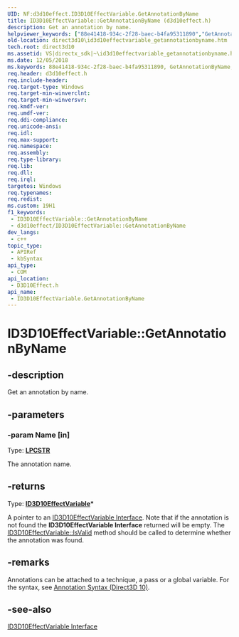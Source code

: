 ```yaml
---
UID: NF:d3d10effect.ID3D10EffectVariable.GetAnnotationByName
title: ID3D10EffectVariable::GetAnnotationByName (d3d10effect.h)
description: Get an annotation by name.
helpviewer_keywords: ["88e41418-934c-2f28-baec-b4fa95311890","GetAnnotationByName","GetAnnotationByName method [Direct3D 10]","GetAnnotationByName method [Direct3D 10]","ID3D10EffectVariable interface","ID3D10EffectVariable interface [Direct3D 10]","GetAnnotationByName method","ID3D10EffectVariable.GetAnnotationByName","ID3D10EffectVariable::GetAnnotationByName","d3d10effect/ID3D10EffectVariable::GetAnnotationByName","direct3d10.id3d10effectvariable_getannotationbyname"]
old-location: direct3d10\id3d10effectvariable_getannotationbyname.htm
tech.root: direct3d10
ms.assetid: VS|directx_sdk|~\id3d10effectvariable_getannotationbyname.htm
ms.date: 12/05/2018
ms.keywords: 88e41418-934c-2f28-baec-b4fa95311890, GetAnnotationByName, GetAnnotationByName method [Direct3D 10], GetAnnotationByName method [Direct3D 10],ID3D10EffectVariable interface, ID3D10EffectVariable interface [Direct3D 10],GetAnnotationByName method, ID3D10EffectVariable.GetAnnotationByName, ID3D10EffectVariable::GetAnnotationByName, d3d10effect/ID3D10EffectVariable::GetAnnotationByName, direct3d10.id3d10effectvariable_getannotationbyname
req.header: d3d10effect.h
req.include-header: 
req.target-type: Windows
req.target-min-winverclnt: 
req.target-min-winversvr: 
req.kmdf-ver: 
req.umdf-ver: 
req.ddi-compliance: 
req.unicode-ansi: 
req.idl: 
req.max-support: 
req.namespace: 
req.assembly: 
req.type-library: 
req.lib: 
req.dll: 
req.irql: 
targetos: Windows
req.typenames: 
req.redist: 
ms.custom: 19H1
f1_keywords:
 - ID3D10EffectVariable::GetAnnotationByName
 - d3d10effect/ID3D10EffectVariable::GetAnnotationByName
dev_langs:
 - c++
topic_type:
 - APIRef
 - kbSyntax
api_type:
 - COM
api_location:
 - D3D10Effect.h
api_name:
 - ID3D10EffectVariable.GetAnnotationByName
---
```


# ID3D10EffectVariable::GetAnnotationByName


## -description

Get an annotation by name.

## -parameters

### -param Name [in]

Type: <b><a href="/windows/desktop/WinProg/windows-data-types">LPCSTR</a></b>

The annotation name.

## -returns

Type: <b><a href="/windows/desktop/api/d3d10effect/nn-d3d10effect-id3d10effectvariable">ID3D10EffectVariable</a>*</b>

A pointer to an <a href="/windows/desktop/api/d3d10effect/nn-d3d10effect-id3d10effectvariable">ID3D10EffectVariable Interface</a>.  Note that if the annotation is not found the <b>ID3D10EffectVariable Interface</b> returned will be empty. The <a href="/windows/desktop/api/d3d10effect/nf-d3d10effect-id3d10effectvariable-isvalid">ID3D10EffectVariable::IsValid</a> method should be called to determine whether the annotation was found.

## -remarks

Annotations can be attached to a technique, a pass or a global variable. For the syntax, see <a href="/windows/desktop/direct3d10/d3d10-effect-annotation-syntax">Annotation Syntax (Direct3D 10)</a>.

## -see-also

<a href="/windows/desktop/api/d3d10effect/nn-d3d10effect-id3d10effectvariable">ID3D10EffectVariable Interface</a>